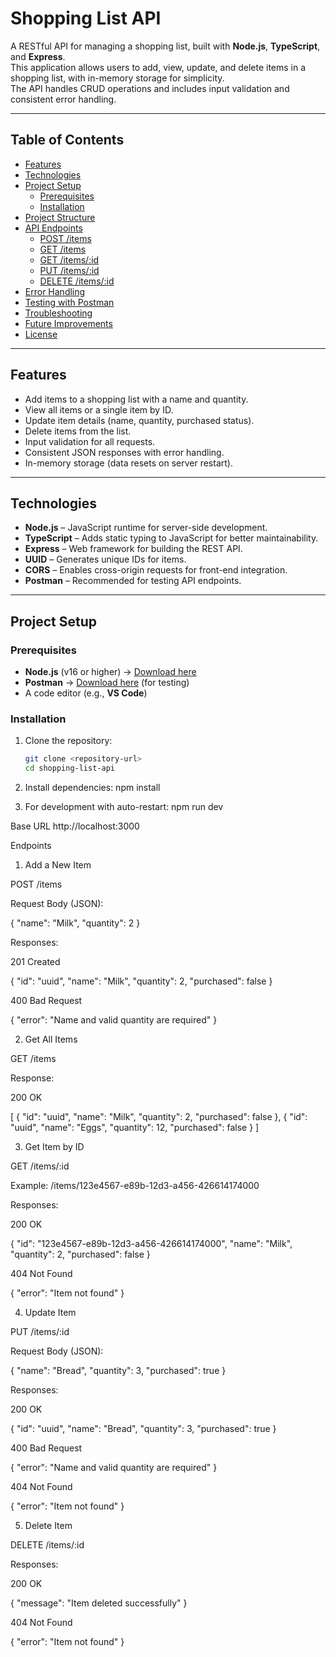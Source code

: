 # Shopping List API

A RESTful API for managing a shopping list, built with **Node.js**, **TypeScript**, and **Express**.  
This application allows users to add, view, update, and delete items in a shopping list, with in-memory storage for simplicity.  
The API handles CRUD operations and includes input validation and consistent error handling.

---

## Table of Contents
- [Features](#features)
- [Technologies](#technologies)
- [Project Setup](#project-setup)
  - [Prerequisites](#prerequisites)
  - [Installation](#installation)
- [Project Structure](#project-structure)
- [API Endpoints](#api-endpoints)
  - [POST /items](#post-items)
  - [GET /items](#get-items)
  - [GET /items/:id](#get-itemsid)
  - [PUT /items/:id](#put-itemsid)
  - [DELETE /items/:id](#delete-itemsid)
- [Error Handling](#error-handling)
- [Testing with Postman](#testing-with-postman)
- [Troubleshooting](#troubleshooting)
- [Future Improvements](#future-improvements)
- [License](#license)

---

## Features
- Add items to a shopping list with a name and quantity.
- View all items or a single item by ID.
- Update item details (name, quantity, purchased status).
- Delete items from the list.
- Input validation for all requests.
- Consistent JSON responses with error handling.
- In-memory storage (data resets on server restart).

---

## Technologies
- **Node.js** – JavaScript runtime for server-side development.
- **TypeScript** – Adds static typing to JavaScript for better maintainability.
- **Express** – Web framework for building the REST API.
- **UUID** – Generates unique IDs for items.
- **CORS** – Enables cross-origin requests for front-end integration.
- **Postman** – Recommended for testing API endpoints.

---

## Project Setup

### Prerequisites
- **Node.js** (v16 or higher) → [Download here](https://nodejs.org/)
- **Postman** → [Download here](https://www.postman.com/downloads/) (for testing)
- A code editor (e.g., **VS Code**)

### Installation
1. Clone the repository:
   ```bash
   git clone <repository-url>
   cd shopping-list-api

2. Install dependencies:
    npm install

3. For development with auto-restart:
    npm run dev

Base URL
http://localhost:3000

Endpoints
1. Add a New Item

POST /items

Request Body (JSON):

{
  "name": "Milk",
  "quantity": 2
}


Responses:

201 Created

{
  "id": "uuid",
  "name": "Milk",
  "quantity": 2,
  "purchased": false
}


400 Bad Request

{ "error": "Name and valid quantity are required" }

2. Get All Items

GET /items

Response:

200 OK

[
  {
    "id": "uuid",
    "name": "Milk",
    "quantity": 2,
    "purchased": false
  },
  {
    "id": "uuid",
    "name": "Eggs",
    "quantity": 12,
    "purchased": false
  }
]

3. Get Item by ID

GET /items/:id

Example: /items/123e4567-e89b-12d3-a456-426614174000

Responses:

200 OK

{
  "id": "123e4567-e89b-12d3-a456-426614174000",
  "name": "Milk",
  "quantity": 2,
  "purchased": false
}


404 Not Found

{ "error": "Item not found" }

4. Update Item

PUT /items/:id

Request Body (JSON):

{
  "name": "Bread",
  "quantity": 3,
  "purchased": true
}


Responses:

200 OK

{
  "id": "uuid",
  "name": "Bread",
  "quantity": 3,
  "purchased": true
}


400 Bad Request

{ "error": "Name and valid quantity are required" }


404 Not Found

{ "error": "Item not found" }

5. Delete Item

DELETE /items/:id

Responses:

200 OK

{ "message": "Item deleted successfully" }


404 Not Found

{ "error": "Item not found" }
